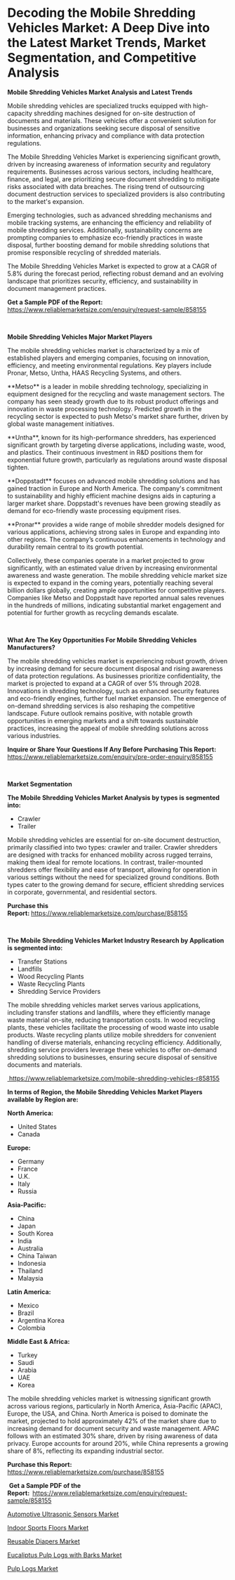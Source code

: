 <p><h1>Decoding the Mobile Shredding Vehicles Market: A Deep Dive into the Latest Market Trends, Market Segmentation, and Competitive Analysis</h1></p><p><strong>Mobile Shredding Vehicles Market Analysis and Latest Trends</strong></p>
<p><p>Mobile shredding vehicles are specialized trucks equipped with high-capacity shredding machines designed for on-site destruction of documents and materials. These vehicles offer a convenient solution for businesses and organizations seeking secure disposal of sensitive information, enhancing privacy and compliance with data protection regulations.</p><p>The Mobile Shredding Vehicles Market is experiencing significant growth, driven by increasing awareness of information security and regulatory requirements. Businesses across various sectors, including healthcare, finance, and legal, are prioritizing secure document shredding to mitigate risks associated with data breaches. The rising trend of outsourcing document destruction services to specialized providers is also contributing to the market's expansion.</p><p>Emerging technologies, such as advanced shredding mechanisms and mobile tracking systems, are enhancing the efficiency and reliability of mobile shredding services. Additionally, sustainability concerns are prompting companies to emphasize eco-friendly practices in waste disposal, further boosting demand for mobile shredding solutions that promise responsible recycling of shredded materials.</p><p>The Mobile Shredding Vehicles Market is expected to grow at a CAGR of 5.8% during the forecast period, reflecting robust demand and an evolving landscape that prioritizes security, efficiency, and sustainability in document management practices.</p></p>
<p><strong>Get a Sample PDF of the Report:&nbsp;</strong> <a href="https://www.reliablemarketsize.com/enquiry/request-sample/858155?utm_campaign=1590&utm_medium=2&utm_source=Github&utm_content=ia&utm_term=02112024&utm_id=mobile-shredding-vehicles">https://www.reliablemarketsize.com/enquiry/request-sample/858155</a></p>
<p>&nbsp;</p>
<p><strong>Mobile Shredding Vehicles Major Market Players</strong></p>
<p><p>The mobile shredding vehicles market is characterized by a mix of established players and emerging companies, focusing on innovation, efficiency, and meeting environmental regulations. Key players include Pronar, Metso, Untha, HAAS Recycling Systems, and others.</p><p>**Metso** is a leader in mobile shredding technology, specializing in equipment designed for the recycling and waste management sectors. The company has seen steady growth due to its robust product offerings and innovation in waste processing technology. Predicted growth in the recycling sector is expected to push Metso's market share further, driven by global waste management initiatives.</p><p>**Untha**, known for its high-performance shredders, has experienced significant growth by targeting diverse applications, including waste, wood, and plastics. Their continuous investment in R&D positions them for exponential future growth, particularly as regulations around waste disposal tighten.</p><p>**Doppstadt** focuses on advanced mobile shredding solutions and has gained traction in Europe and North America. The company's commitment to sustainability and highly efficient machine designs aids in capturing a larger market share. Doppstadt's revenues have been growing steadily as demand for eco-friendly waste processing equipment rises.</p><p>**Pronar** provides a wide range of mobile shredder models designed for various applications, achieving strong sales in Europe and expanding into other regions. The company’s continuous enhancements in technology and durability remain central to its growth potential.</p><p>Collectively, these companies operate in a market projected to grow significantly, with an estimated value driven by increasing environmental awareness and waste generation. The mobile shredding vehicle market size is expected to expand in the coming years, potentially reaching several billion dollars globally, creating ample opportunities for competitive players. Companies like Metso and Doppstadt have reported annual sales revenues in the hundreds of millions, indicating substantial market engagement and potential for further growth as recycling demands escalate.</p></p>
<p>&nbsp;</p>
<p><strong>What Are The Key Opportunities For Mobile Shredding Vehicles Manufacturers?</strong></p>
<p><p>The mobile shredding vehicles market is experiencing robust growth, driven by increasing demand for secure document disposal and rising awareness of data protection regulations. As businesses prioritize confidentiality, the market is projected to expand at a CAGR of over 5% through 2028. Innovations in shredding technology, such as enhanced security features and eco-friendly engines, further fuel market expansion. The emergence of on-demand shredding services is also reshaping the competitive landscape. Future outlook remains positive, with notable growth opportunities in emerging markets and a shift towards sustainable practices, increasing the appeal of mobile shredding solutions across various industries.</p></p>
<p><strong>Inquire or Share Your Questions If Any Before Purchasing This Report:</strong> <a href="https://www.reliablemarketsize.com/enquiry/pre-order-enquiry/858155?utm_campaign=1590&utm_medium=2&utm_source=Github&utm_content=ia&utm_term=02112024&utm_id=mobile-shredding-vehicles">https://www.reliablemarketsize.com/enquiry/pre-order-enquiry/858155</a></p>
<p>&nbsp;</p>
<p><strong>Market Segmentation</strong></p>
<p><strong>The Mobile Shredding Vehicles Market Analysis by types is segmented into:</strong></p>
<p><ul><li>Crawler</li><li>Trailer</li></ul></p>
<p><p>Mobile shredding vehicles are essential for on-site document destruction, primarily classified into two types: crawler and trailer. Crawler shredders are designed with tracks for enhanced mobility across rugged terrains, making them ideal for remote locations. In contrast, trailer-mounted shredders offer flexibility and ease of transport, allowing for operation in various settings without the need for specialized ground conditions. Both types cater to the growing demand for secure, efficient shredding services in corporate, governmental, and residential sectors.</p></p>
<p><strong>Purchase this Report:&nbsp;</strong><a href="https://www.reliablemarketsize.com/purchase/858155?utm_campaign=1590&utm_medium=2&utm_source=Github&utm_content=ia&utm_term=02112024&utm_id=mobile-shredding-vehicles">https://www.reliablemarketsize.com/purchase/858155</a></p>
<p>&nbsp;</p>
<p><strong>The Mobile Shredding Vehicles Market Industry Research by Application is segmented into:</strong></p>
<p><ul><li>Transfer Stations</li><li>Landfills</li><li>Wood Recycling Plants</li><li>Waste Recycling Plants</li><li>Shredding Service Providers</li></ul></p>
<p><p>The mobile shredding vehicles market serves various applications, including transfer stations and landfills, where they efficiently manage waste material on-site, reducing transportation costs. In wood recycling plants, these vehicles facilitate the processing of wood waste into usable products. Waste recycling plants utilize mobile shredders for convenient handling of diverse materials, enhancing recycling efficiency. Additionally, shredding service providers leverage these vehicles to offer on-demand shredding solutions to businesses, ensuring secure disposal of sensitive documents and materials.</p></p>
<p><a href="https://www.reliablemarketsize.com/mobile-shredding-vehicles-r858155?utm_campaign=1590&utm_medium=2&utm_source=Github&utm_content=ia&utm_term=02112024&utm_id=mobile-shredding-vehicles">&nbsp;https://www.reliablemarketsize.com/mobile-shredding-vehicles-r858155</a></p>
<p><strong>In terms of Region, the Mobile Shredding Vehicles Market Players available by Region are:</strong></p>
<p>
    <p> <strong> North America: </strong>
        <ul>
            <li>United States</li>
            <li>Canada</li>
        </ul>
        </p> 
    <p> <strong> Europe: </strong>
        <ul>
            <li>Germany</li>
            <li>France</li>
            <li>U.K.</li>
            <li>Italy</li>
            <li>Russia</li>
        </ul>
        </p> 
    <p> <strong> Asia-Pacific: </strong>
        <ul>
            <li>China</li>
            <li>Japan</li>
            <li>South Korea</li>
            <li>India</li>
            <li>Australia</li>
            <li>China Taiwan</li>
            <li>Indonesia</li>
            <li>Thailand</li>
            <li>Malaysia</li>
        </ul>
        </p> 
    <p> <strong> Latin America: </strong>
        <ul>
            <li>Mexico</li>
            <li>Brazil</li>
            <li>Argentina Korea</li>
            <li>Colombia</li>
        </ul>
        </p> 
    <p> <strong> Middle East & Africa: </strong>
        <ul>
            <li>Turkey</li>
            <li>Saudi</li>
            <li>Arabia</li>
            <li>UAE</li>
            <li>Korea</li>
        </ul>
    </p>
    </p>
<p><p>The mobile shredding vehicles market is witnessing significant growth across various regions, particularly in North America, Asia-Pacific (APAC), Europe, the USA, and China. North America is poised to dominate the market, projected to hold approximately 42% of the market share due to increasing demand for document security and waste management. APAC follows with an estimated 30% share, driven by rising awareness of data privacy. Europe accounts for around 20%, while China represents a growing share of 8%, reflecting its expanding industrial sector.</p></p>
<p><strong>Purchase this Report: </strong><a href="https://www.reliablemarketsize.com/purchase/858155?utm_campaign=1590&utm_medium=2&utm_source=Github&utm_content=ia&utm_term=02112024&utm_id=mobile-shredding-vehicles">https://www.reliablemarketsize.com/purchase/858155</a></p>
<p>&nbsp;<strong>Get a Sample PDF of the Report:&nbsp;&nbsp;</strong><a href="https://www.reliablemarketsize.com/enquiry/request-sample/858155?utm_campaign=1590&utm_medium=2&utm_source=Github&utm_content=ia&utm_term=02112024&utm_id=mobile-shredding-vehicles">https://www.reliablemarketsize.com/enquiry/request-sample/858155</a></p>
<p><strong></strong></p>
<p><p><a href="https://github.com/AnnDiaz698/Market-Research-Report-List-1/blob/main/automotive-ultrasonic-sensors-market.md?utm_campaign=1590&utm_medium=2&utm_source=Github&utm_content=ia&utm_term=02112024&utm_id=mobile-shredding-vehicles">Automotive Ultrasonic Sensors Market</a></p><p><a href="https://www.linkedin.com/pulse/indoor-sports-floors-value-chain-analysis-from-raw-materials-deymf?utm_campaign=1590&utm_medium=2&utm_source=Github&utm_content=ia&utm_term=02112024&utm_id=mobile-shredding-vehicles">Indoor Sports Floors Market</a></p><p><a href="https://www.linkedin.com/pulse/reusable-diapers-market-dynamics-application-types-emerging-t3qwf?utm_campaign=1590&utm_medium=2&utm_source=Github&utm_content=ia&utm_term=02112024&utm_id=mobile-shredding-vehicles">Reusable Diapers Market</a></p><p><a href="https://www.linkedin.com/pulse/eucaliptus-pulp-logs-barks-market-evolution-future-outlook-prrsf?utm_campaign=1590&utm_medium=2&utm_source=Github&utm_content=ia&utm_term=02112024&utm_id=mobile-shredding-vehicles">Eucaliptus Pulp Logs with Barks Market</a></p><p><a href="https://www.linkedin.com/pulse/pulp-logs-market-overview-forecast-2024-2031-detailed-study-lxsvf?utm_campaign=1590&utm_medium=2&utm_source=Github&utm_content=ia&utm_term=02112024&utm_id=mobile-shredding-vehicles">Pulp Logs Market</a></p></p>